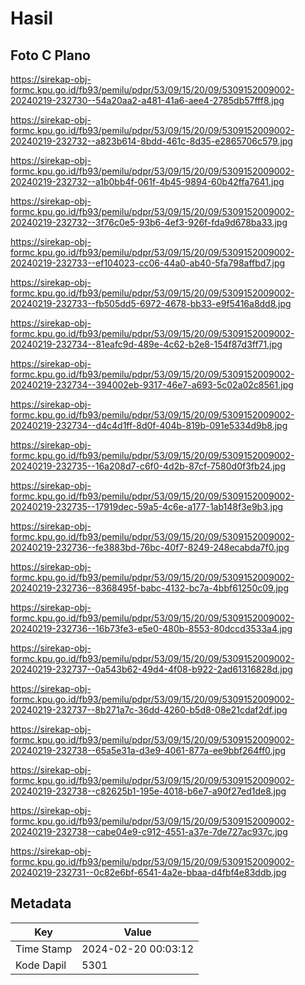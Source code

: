 # Hasil

## Foto C Plano

https://sirekap-obj-formc.kpu.go.id/fb93/pemilu/pdpr/53/09/15/20/09/5309152009002-20240219-232730--54a20aa2-a481-41a6-aee4-2785db57fff8.jpg

https://sirekap-obj-formc.kpu.go.id/fb93/pemilu/pdpr/53/09/15/20/09/5309152009002-20240219-232732--a823b614-8bdd-461c-8d35-e2865706c579.jpg

https://sirekap-obj-formc.kpu.go.id/fb93/pemilu/pdpr/53/09/15/20/09/5309152009002-20240219-232732--a1b0bb4f-061f-4b45-9894-60b42ffa7641.jpg

https://sirekap-obj-formc.kpu.go.id/fb93/pemilu/pdpr/53/09/15/20/09/5309152009002-20240219-232732--3f76c0e5-93b6-4ef3-926f-fda9d678ba33.jpg

https://sirekap-obj-formc.kpu.go.id/fb93/pemilu/pdpr/53/09/15/20/09/5309152009002-20240219-232733--ef104023-cc06-44a0-ab40-5fa798affbd7.jpg

https://sirekap-obj-formc.kpu.go.id/fb93/pemilu/pdpr/53/09/15/20/09/5309152009002-20240219-232733--fb505dd5-6972-4678-bb33-e9f5416a8dd8.jpg

https://sirekap-obj-formc.kpu.go.id/fb93/pemilu/pdpr/53/09/15/20/09/5309152009002-20240219-232734--81eafc9d-489e-4c62-b2e8-154f87d3ff71.jpg

https://sirekap-obj-formc.kpu.go.id/fb93/pemilu/pdpr/53/09/15/20/09/5309152009002-20240219-232734--394002eb-9317-46e7-a693-5c02a02c8561.jpg

https://sirekap-obj-formc.kpu.go.id/fb93/pemilu/pdpr/53/09/15/20/09/5309152009002-20240219-232734--d4c4d1ff-8d0f-404b-819b-091e5334d9b8.jpg

https://sirekap-obj-formc.kpu.go.id/fb93/pemilu/pdpr/53/09/15/20/09/5309152009002-20240219-232735--16a208d7-c6f0-4d2b-87cf-7580d0f3fb24.jpg

https://sirekap-obj-formc.kpu.go.id/fb93/pemilu/pdpr/53/09/15/20/09/5309152009002-20240219-232735--17919dec-59a5-4c6e-a177-1ab148f3e9b3.jpg

https://sirekap-obj-formc.kpu.go.id/fb93/pemilu/pdpr/53/09/15/20/09/5309152009002-20240219-232736--fe3883bd-76bc-40f7-8249-248ecabda7f0.jpg

https://sirekap-obj-formc.kpu.go.id/fb93/pemilu/pdpr/53/09/15/20/09/5309152009002-20240219-232736--8368495f-babc-4132-bc7a-4bbf61250c09.jpg

https://sirekap-obj-formc.kpu.go.id/fb93/pemilu/pdpr/53/09/15/20/09/5309152009002-20240219-232736--16b73fe3-e5e0-480b-8553-80dccd3533a4.jpg

https://sirekap-obj-formc.kpu.go.id/fb93/pemilu/pdpr/53/09/15/20/09/5309152009002-20240219-232737--0a543b62-49d4-4f08-b922-2ad61316828d.jpg

https://sirekap-obj-formc.kpu.go.id/fb93/pemilu/pdpr/53/09/15/20/09/5309152009002-20240219-232737--8b271a7c-36dd-4260-b5d8-08e21cdaf2df.jpg

https://sirekap-obj-formc.kpu.go.id/fb93/pemilu/pdpr/53/09/15/20/09/5309152009002-20240219-232738--65a5e31a-d3e9-4061-877a-ee9bbf264ff0.jpg

https://sirekap-obj-formc.kpu.go.id/fb93/pemilu/pdpr/53/09/15/20/09/5309152009002-20240219-232738--c82625b1-195e-4018-b6e7-a90f27ed1de8.jpg

https://sirekap-obj-formc.kpu.go.id/fb93/pemilu/pdpr/53/09/15/20/09/5309152009002-20240219-232738--cabe04e9-c912-4551-a37e-7de727ac937c.jpg

https://sirekap-obj-formc.kpu.go.id/fb93/pemilu/pdpr/53/09/15/20/09/5309152009002-20240219-232731--0c82e6bf-6541-4a2e-bbaa-d4fbf4e83ddb.jpg


## Metadata

| Key        | Value               |
| ---------- | ------------------- |
| Time Stamp | 2024-02-20 00:03:12 |
| Kode Dapil | 5301                |



